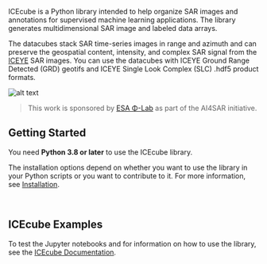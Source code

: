 ICEcube is a Python library intended to help organize SAR images and annotations for supervised machine learning applications. The library generates multidimensional SAR image and labeled data arrays.

The datacubes stack SAR time-series images in range and azimuth and can preserve the geospatial content, intensity, and complex SAR signal from the <a href='http://www.iceye.com'>ICEYE</a> SAR images. You can use the datacubes with ICEYE Ground Range Detected (GRD) geotifs and ICEYE Single Look Complex (SLC) .hdf5 product formats. 


![alt text](https://github.com/iceye-ltd/icecube/blob/main/assets/icecube.png)

>This work is sponsored by <a href='https://philab.phi.esa.int/'>ESA Φ-Lab</a> as part of the AI4SAR initiative.

## Getting Started
You need **Python 3.8 or later** to use the ICEcube library.

The installation options depend on whether you want to use the library in your Python scripts or you want to contribute to it. For more information, see [Installation](https://iceye-ltd.github.io/icecube/installation.html).

<br>

## ICEcube Examples
To test the Jupyter notebooks and for information on how to use the library, see the  [ICEcube Documentation](https://iceye-ltd.github.io/icecube/).


